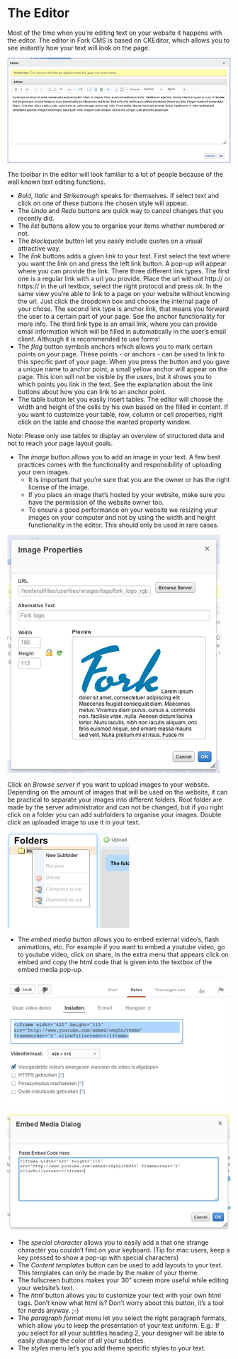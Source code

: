 # The Editor

Most of the time when you’re editing text on your website it happens with the editor. The editor in Fork CMS is based on CKEditor, which allows you to see instantly how your text will look on the page.

![Editor unlocked](assets/editor_unlocked.png)

The toolbar in the editor will look familiar to a lot of people because of the well known text editing functions.

* *Bold*, *Italic* and *Striketrough* speaks for themselves. If select text and click on one of these buttons the chosen style will appear.
* The *Undo* and *Redo* buttons are quick way to cancel changes that you recently did.
* The *list* buttons allow you to organise your items whether numbered or not.
* The *blockquote* button let you easily include quotes on a visual attractive way.
* The *link* buttons adds a given link to your text. First select the text where you want the link on and press the left link button. A pop-up will appear where you can provide the link. There three different link types.
The first one is a regular link with a url you provide. Place the url without http:// or https:// in the url textbox, select the right protocol and press ok.
In the same view you’re able to link to a page on your website without knowing the url. Just click the dropdown box and choose the internal page of your chose.
The second link type is anchor link, that means you forward the user to a certain part of your page. See the anchor functionality for more info.
The third link type is an email link, where you can provide email information which will be filled in automatically in the user’s email client. Although it is recommended to use forms!
* The *flag* button symbols anchors which allows you to mark certain points on your page. These points - or anchors - can be used to link to this specific part of your page. When you press the button and you gave a unique name to anchor point, a small yellow anchor will appear on the page. This icon will not be visible by the users, but it shows you to which points you link in the text. See the explanation about the link buttons about how you can link to an anchor point.
* The table button let you easily insert tables. The editor will choose the width and height of the cells by his own based on the filled in content. If you want to customize your table, row, column or cell properties, right click on the table and choose the wanted property window. 

Note: Please only use tables to display an overview of structured data and not to reach your page layout goals.

* The *image* button allows you to add an image in your text. A few best practices comes with the functionality and responsibility of uploading your own images.
	* It is important that you’re sure that you are the owner or has the right license of the image.
	* If you place an image that’s hosted by your website, make sure you have the permission of the website owner too.
	* To ensure a good performance on your website we resizing your images on your computer and not by using the width and height functionality in the editor. This should only be used in rare cases.
	
![Image](assets/editor_image.png)
	
Click on *Browse server* if you want to upload images to your website. Depending on the amount of images that will be used on the website, it can be practical to separate your images into different folders. Root folder are made by the server administrator and can not be changed, but if you right click on a folder you can add subfolders to organise your images. Double click an uploaded image to use it in your text.

![Image](assets/editor_folder.png)

* The *embed media* button allows you to embed external video’s, flash animations, etc. For example if you want to embed a youtube video, go to youtube video, click on share, in the extra menu that appears click on embed and copy the html code that is given into the textbox of the embed media pop-up.

![Image](assets/editor_youtubecode.png)

![Image](assets/editor_embed.png)

* The *special character* allows you to easily add a that one strange character you couldn’t find on your keyboard. (Tip for mac users, keep a key pressed to show a pop-up with special characters)
* The *Content templates* button can be used to add layouts to your text. This templates can only be made by the maker of your theme.
* The fullscreen buttons makes your 30” screen more useful while editing your website’s text.
* The *html* button allows you to customize your text with your own html tags. Don’t know what html is? Don’t worry about this button, it’s a tool for nerds anyway. ;-)
* The *paragraph format* menu let you select the right paragraph formats, which allow you to keep the presentation of your text uniform. E.g.: If you select for all your subtitles heading 2, your designer will be able to easily change the color of all your subtitles.
* The *styles* menu let’s you add theme specific styles to your text.
